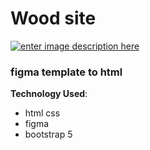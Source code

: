 # Wood site
[![enter image description here](https://i.ibb.co/ZhkZ4sG/screencapture-omar4321-github-io-iamomar-index-html-2021-11-26-00-58-08.png)](https://omar4321.github.io/iamomar/index.html)

###  figma template to html



**Technology Used**: 

 - html css 
 -  figma
 -  bootstrap 5
